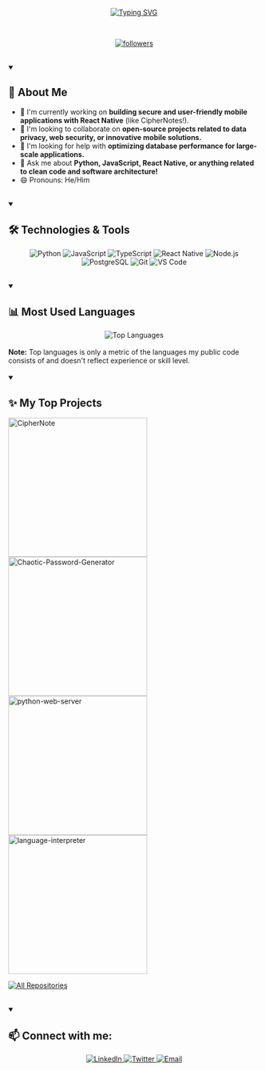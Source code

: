<p align="center">
  <a href="https://git.io/typing-svg">
    <img src="https://readme-typing-svg.demolab.com?font=Playfair+Display&weight=600&size=22&pause=1000&color=F7F7F7&width=435&lines=Hey%2C+I%E2%80%99m+Natanael.;I+break+things+to+learn+how+to+fix+them.+;Coding+is+my+a+of+telling+stories.;Let%E2%80%99s+write+the+next+one+together." alt="Typing SVG" />
  </a>
</p>

<br/>

<p align="center">
  <a href="https://github.com/DiegoNatanael?tab=followers">
    <img alt="followers" title="Follow me on Github" src="https://custom-icon-badges.demolab.com/github/followers/DiegoNatanael?color=0891b2&labelColor=0891b2&style=for-the-badge&logo=person-add&label=Follow&logoColor=white"/>
  </a>
</p>

<br/>

<details open>
  <summary><h2>👋 About Me</h2></summary>
  <ul>
    <li>🔭 I'm currently working on <b>building secure and user-friendly mobile applications with React Native</b> (like CipherNotes!).</li>
    <li>👯 I'm looking to collaborate on <b>open-source projects related to data privacy, web security, or innovative mobile solutions.</b></li>
    <li>🤔 I'm looking for help with <b>optimizing database performance for large-scale applications.</b></li>
    <li>💬 Ask me about <b>Python, JavaScript, React Native, or anything related to clean code and software architecture!</b></li>
    <li>😄 Pronouns: He/Him</li>
  </ul>
</details>

<br/>

<details open>
  <summary><h2>🛠️ Technologies & Tools</h2></summary>
  <p align="center">
    <img src="https://img.shields.io/badge/Python-3776AB?style=for-the-badge&logo=python&logoColor=white" alt="Python" />
    <img src="https://img.shields.io/badge/JavaScript-F7DF1E?style=for-the-badge&logo=javascript&logoColor=black" alt="JavaScript" />
    <img src="https://img.shields.io/badge/TypeScript-3178C6?style=for-the-badge&logo=typescript&logoColor=white" alt="TypeScript" />
    <img src="https://img.shields.io/badge/React_Native-61DAFB?style=for-the-badge&logo=react&logoColor=black" alt="React Native" />
    <img src="https://img.shields.io/badge/Node.js-339933?style=for-the-badge&logo=node.js&logoColor=white" alt="Node.js" />
    <img src="https://img.shields.io/badge/PostgreSQL-316192?style=for-the-badge&logo=postgresql&logoColor=white" alt="PostgreSQL" />
    <img src="https://img.shields.io/badge/GIT-E44C30?style=for-the-badge&logo=git&logoColor=white" alt="Git" />
    <img src="https://img.shields.io/badge/VS_Code-007ACC?style=for-the-badge&logo=visual-studio-code&logoColor=white" alt="VS Code" />
  </p>
</details>

<br/>

<details open>
  <summary><h2>📊 Most Used Languages</h2></summary>
  <div align="center">
    <img src="https://github-readme-stats.vercel.app/api/top-langs/?username=DiegoNatanael&layout=compact&theme=tokyonight&hide_border=true" alt="Top Languages" />
  </div>
  <br/>
  <b>Note:</b> Top languages is only a metric of the languages my public code consists of and doesn't reflect experience or skill level.
</details>

<br/>

<details open>
  <summary><h2>✨ My Top Projects</h2></summary>
  <p align="left">
    <a href="https://github.com/DiegoNatanael/CipherNote"><img width="278" src="https://github-readme-stats.vercel.app/api/pin/?username=DiegoNatanael&repo=CipherNote&theme=tokyonight&hide_border=true&show_icons=false&show_description=false" alt="CipherNote"></a>
    <a href="https://github.com/DiegoNatanael/Chaotic-Password-Generator"><img width="278" src="https://github-readme-stats.vercel.app/api/pin/?username=DiegoNatanael&repo=Chaotic-Password-Generator&theme=tokyonight&hide_border=true&show_icons=false" alt="Chaotic-Password-Generator"></a>
    <a href="https://github.com/DiegoNatanael/python-web-server"><img width="278" src="https://github-readme-stats.vercel.app/api/pin/?username=DiegoNatanael&repo=python-web-server&theme=tokyonight&hide_border=true&show_icons=false" alt="python-web-server"></a>
    <a href="https://github.com/DiegoNatanael/language-interpreter"><img width="278" src="https://github-readme-stats.vercel.app/api/pin/?username=DiegoNatanael&repo=language-interpreter&theme=tokyonight&hide_border=true&show_icons=false" alt="language-interpreter"></a>
  </p>
  <p align="left">
    <a href="https://github.com/DiegoNatanael?tab=repositories&sort=stargazers"><img alt="All Repositories" title="All Repositories" src="https://custom-icon-badges.demolab.com/badge/-Click%20Here%20For%20All%20My%20Repos-1F222E?style=for-the-badge&logoColor=white&logo=repo"/></a>
  </p>
</details>

<br/>

<!--
<details open>
  <summary><h2>📘 My Top Open Source Projects</h2></summary>
  <p align="left">
    <a href="https://github.com/DiegoNatanael/readme-typing-svg"><img width="278" src="https://github-readme-stats.vercel.app/api/pin/?username=DiegoNatanael&repo=readme-typing-svg&theme=tokyonight&hide_border=true&show_icons=false" alt="readme-typing-svg"></a>
    <a href="https://github.com/DiegoNatanael/github-readme-streak-stats"><img width="278" src="https://github-readme-stats.vercel.app/api/pin/?username=DiegoNatanael&repo=github-readme-streak-stats&theme=tokyonight&hide_border=true&show_icons=false" alt="github-readme-streak-stats"></a>
    <a href="https://github.com/DiegoNatanael/custom-icon-badges"><img width="278" src="https://github-readme-stats.vercel.app/api/pin/?username=DiegoNatanael&repo=custom-icon-badges&theme=tokyonight&hide_border=true&show_icons=false" alt="custom-icon-badges"></a>
    <a href="https://github.com/DiegoNatanael/github-readme-youtube-cards"><img width="278" src="https://github-readme-stats.vercel.app/api/pin/?username=DiegoNatanael&repo=github-readme-youtube-cards&theme=tokyonight&hide_border=true&show_icons=false" alt="github-readme-youtube-cards"></a>
    <a href="https://github.com/DiegoNatanael/unedit-for-reddit"><img width="278" src="https://github-readme-stats.vercel.app/api/pin/?username=DiegoNatanael&repo=unedit-for-reddit&theme=tokyonight&hide_border=true&show_icons=false" alt="unedit-for-reddit"></a>
    <a href="https://github.com/DiegoNatanael/unicode-formatter"><img width="278" src="https://github-readme-stats.vercel.app/api/pin/?username=DiegoNatanael&repo=unicode-formatter&theme=tokyonight&hide_border=true&show_icons=false" alt="unicode-formatter"></a>
    <a href="https://github.com/DiegoNatanael/latex-gboard-dictionary"><img width="278" src="https://github-readme-stats.vercel.app/api/pin/?username=DiegoNatanael&repo=latex-gboard-dictionary&theme=tokyonight&hide_border=true&show_icons=false&show_description=false" alt="latex-gboard-dictionary"></a>
    <a href="https://github.com/DiegoNatanael/minimalistic-wallpaper-collection"><img width="278" src="https://github-readme-stats.vercel.app/api/pin/?username=DiegoNatanael&repo=minimalistic-wallpaper-collection&theme=tokyonight&hide_border=true&show_icons=false&show_description=false" alt="minimalistic-wallpaper-collection"></a>
    <a href="https://github.com/DiegoNatanael/table2ascii"><img width="278" src="https://github-readme-stats.vercel.app/api/pin/?username=DiegoNatanael&repo=table2ascii&theme=tokyonight&hide_border=true&show_icons=false&show_description=false" alt="table2ascii"></a>
  </p>
  <p align="left">
    <a href="https://github.com/DiegoNatanael?tab=repositories&sort=stargazers"><img alt="All Repositories" title="All Repositories" src="https://custom-icon-badges.demolab.com/badge/-Click%20Here%20For%20All%20My%20Repos-1F222E?style=for-the-badge&logoColor=white&logo=repo"/></a>
  </p>
</details>

<br/>
-->
<details open>
  <summary><h2>📫 Connect with me:</h2></summary>
  <p align="center">
    <a href="YOUR_LINKEDIN_PROFILE_URL">
      <img src="https://img.shields.io/badge/LinkedIn-0077B5?style=for-the-badge&logo=linkedin&logoColor=white" alt="LinkedIn" />
    </a>
    <a href="YOUR_TWITTER_PROFILE_URL">
      <img src="https://img.shields.io/badge/Twitter-1DA1F2?style=for-the-badge&logo=twitter&logoColor=white" alt="Twitter" />
    </a>
    <a href="mailto:your.email@example.com">
      <img src="https://img.shields.io/badge/Email-D14836?style=for-the-badge&logo=gmail&logoColor=white" alt="Email" />
    </a>
  </p>
</details>
